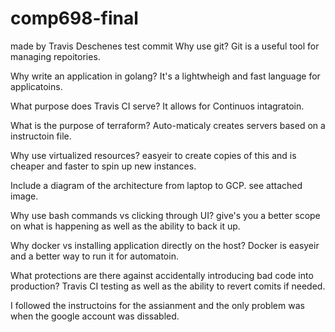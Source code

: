 # comp698-final
made by Travis Deschenes
test commit
Why use git? Git is a useful tool for managing repoitories. 

Why write an application in golang? It's a lightwheigh and fast language for applicatoins.

What purpose does Travis CI serve? It allows for Continuos intagratoin. 

What is the purpose of terraform? Auto-maticaly creates servers based on a instructoin file. 

Why use virtualized resources? easyeir to create copies of this and is cheaper and faster to spin up new instances.

Include a diagram of the architecture from laptop to GCP. see attached image.

Why use bash commands vs clicking through UI? give's you a better scope on what is happening as well as the ability to back it up.

Why docker vs installing application directly on the host? Docker is easyeir and a better way to run it for automatoin.

What protections are there against accidentally introducing bad code into production? Travis CI testing as well as the ability to revert comits if needed.


I followed the instructoins for the assianment and the only problem was when the google account was dissabled.